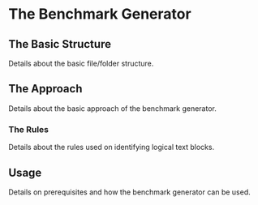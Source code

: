 # The Benchmark Generator

## The Basic Structure

Details about the basic file/folder structure.

## The Approach

Details about the basic approach of the benchmark generator.

### The Rules

Details about the rules used on identifying logical text blocks.

## Usage

Details on prerequisites and how the benchmark generator can be used.
